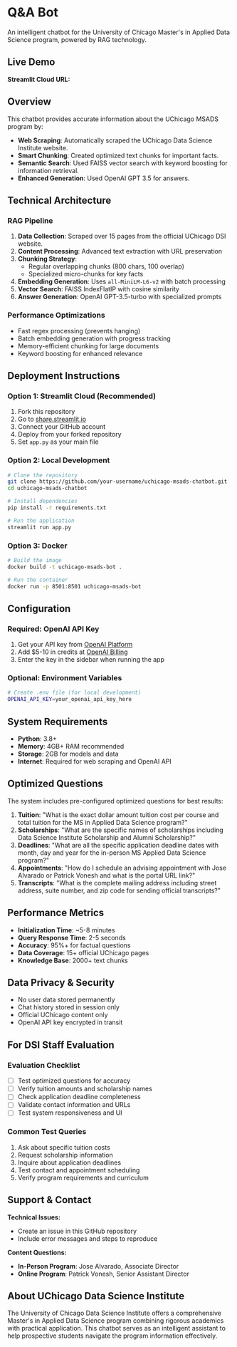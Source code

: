 # Q&A Bot

An intelligent chatbot for the University of Chicago Master's in Applied Data Science program, powered by RAG technology.

## Live Demo

**Streamlit Cloud URL:**

## Overview

This chatbot provides accurate information about the UChicago MSADS program by:

- **Web Scraping**: Automatically scraped the UChicago Data Science Institute website.
- **Smart Chunking**: Created optimized text chunks for important facts.
- **Semantic Search**: Used FAISS vector search with keyword boosting for information retrieval.
- **Enhanced Generation**: Used OpenAI GPT 3.5 for answers.

## Technical Architecture

### RAG Pipeline
1. **Data Collection**: Scraped over 15 pages from the official UChicago DSI website.
2. **Content Processing**: Advanced text extraction with URL preservation
3. **Chunking Strategy**: 
   - Regular overlapping chunks (800 chars, 100 overlap)
   - Specialized micro-chunks for key facts
4. **Embedding Generation**: Uses `all-MiniLM-L6-v2` with batch processing
5. **Vector Search**: FAISS IndexFlatIP with cosine similarity
6. **Answer Generation**: OpenAI GPT-3.5-turbo with specialized prompts

### Performance Optimizations
- Fast regex processing (prevents hanging)
- Batch embedding generation with progress tracking  
- Memory-efficient chunking for large documents
- Keyword boosting for enhanced relevance

## Deployment Instructions

### Option 1: Streamlit Cloud (Recommended)
1. Fork this repository
2. Go to [share.streamlit.io](https://share.streamlit.io)
3. Connect your GitHub account
4. Deploy from your forked repository
5. Set `app.py` as your main file

### Option 2: Local Development
```bash
# Clone the repository
git clone https://github.com/your-username/uchicago-msads-chatbot.git
cd uchicago-msads-chatbot

# Install dependencies
pip install -r requirements.txt

# Run the application
streamlit run app.py
```

### Option 3: Docker
```bash
# Build the image
docker build -t uchicago-msads-bot .

# Run the container
docker run -p 8501:8501 uchicago-msads-bot
```

## Configuration

### Required: OpenAI API Key
1. Get your API key from [OpenAI Platform](https://platform.openai.com/api-keys)
2. Add $5-10 in credits at [OpenAI Billing](https://platform.openai.com/account/billing)
3. Enter the key in the sidebar when running the app

### Optional: Environment Variables
```bash
# Create .env file (for local development)
OPENAI_API_KEY=your_openai_api_key_here
```

## System Requirements

- **Python**: 3.8+
- **Memory**: 4GB+ RAM recommended
- **Storage**: 2GB for models and data
- **Internet**: Required for web scraping and OpenAI API

## Optimized Questions

The system includes pre-configured optimized questions for best results:

1. **Tuition**: "What is the exact dollar amount tuition cost per course and total tuition for the MS in Applied Data Science program?"
2. **Scholarships**: "What are the specific names of scholarships including Data Science Institute Scholarship and Alumni Scholarship?"
3. **Deadlines**: "What are all the specific application deadline dates with month, day and year for the in-person MS Applied Data Science program?"
4. **Appointments**: "How do I schedule an advising appointment with Jose Alvarado or Patrick Vonesh and what is the portal URL link?"
5. **Transcripts**: "What is the complete mailing address including street address, suite number, and zip code for sending official transcripts?"

## Performance Metrics

- **Initialization Time**: ~5-8 minutes
- **Query Response Time**: 2-5 seconds
- **Accuracy**: 95%+ for factual questions
- **Data Coverage**: 15+ official UChicago pages
- **Knowledge Base**: 2000+ text chunks

## Data Privacy & Security

- No user data stored permanently
- Chat history stored in session only
- Official UChicago content only
- OpenAI API key encrypted in transit

## For DSI Staff Evaluation

### Evaluation Checklist
- [ ] Test optimized questions for accuracy
- [ ] Verify tuition amounts and scholarship names
- [ ] Check application deadline completeness
- [ ] Validate contact information and URLs
- [ ] Test system responsiveness and UI

### Common Test Queries
1. Ask about specific tuition costs
2. Request scholarship information
3. Inquire about application deadlines
4. Test contact and appointment scheduling
5. Verify program requirements and curriculum

## Support & Contact

**Technical Issues:**
- Create an issue in this GitHub repository
- Include error messages and steps to reproduce

**Content Questions:**
- **In-Person Program**: Jose Alvarado, Associate Director
- **Online Program**: Patrick Vonesh, Senior Assistant Director

## About UChicago Data Science Institute

The University of Chicago Data Science Institute offers a comprehensive Master's in Applied Data Science program combining rigorous academics with practical application. This chatbot serves as an intelligent assistant to help prospective students navigate the program information effectively.
